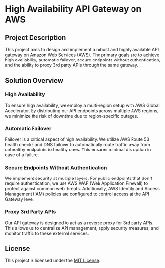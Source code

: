 # High Availability API Gateway on AWS

## Project Description

This project aims to design and implement a robust and highly available API gateway on Amazon Web Services (AWS). The primary goals are to achieve high availability, automatic failover, secure endpoints without authentication, and the ability to proxy 3rd party APIs through the same gateway.

## Solution Overview

### High Availability
To ensure high availability, we employ a multi-region setup with AWS Global Accelerator. By distributing our API endpoints across multiple AWS regions, we minimize the risk of downtime due to region-specific outages.

### Automatic Failover
Failover is a critical aspect of high availability. We utilize AWS Route 53 health checks and DNS failover to automatically route traffic away from unhealthy endpoints to healthy ones. This ensures minimal disruption in case of a failure.

### Secure Endpoints Without Authentication
We implement security at multiple layers. For public endpoints that don't require authentication, we use AWS WAF (Web Application Firewall) to protect against common web threats. Additionally, AWS Identity and Access Management (IAM) policies are configured to control access at the API Gateway level.

### Proxy 3rd Party APIs
Our API gateway is designed to act as a reverse proxy for 3rd party APIs. This allows us to centralize API management, apply security measures, and monitor traffic to these external services.

## License

This project is licensed under the [MIT License](LICENSE).
